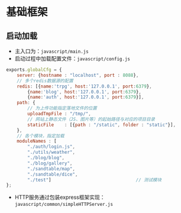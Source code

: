 # 基础框架


## 启动加载

* 主入口为：`javascript/main.js`
* 启动过程中加载配置文件：`javascript/config.js`

```javascript
exports.globalCfg = {
	server: {hostname : "localhost", port : 8088},
    // 多个redis数据源的配置
	redis: [{name:'trpg', host:'127.0.0.1', port:6379},
		{name:'blog', host:'127.0.0.1', port:6379},
		{name:'auth', host:'127.0.0.1', port:6379}],
	path: {
        // 为上传功能指定落地文件的位置
		uploadTmpFile : "/tmp/", 
        // 网站上静态文件（JS、图片等）的起始路径与对应的项目目录
		staticFile    : [{path : "/static", folder : "static"}],
	},
    // 各个模块，指定加载
	moduleNames : [
		"./auth/login.js",
		"./utils/weather",
		"./blog/blog",
		"./blog/gallery",
		"./sandtable/map",
		"./sandtable/dice",
		"./test"]                                // 测试模块
};
```

* HTTP服务通过包装express框架实现：`javascript/common/simpleHTTPServer.js`